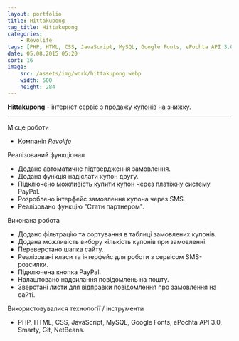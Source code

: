 ```yaml
---
layout: portfolio
title: Hittakupong
tag_title: Hittakupong
categories:
    - Revolife
tags: [PHP, HTML, CSS, JavaScript, MySQL, Google Fonts, ePochta API 3.0, Smarty, Git, NetBeans]
date: 05.08.2015 05:20
sort: 16
image: 
    src: /assets/img/work/hittakupong.webp 
    width: 500
    height: 284
---
```


**Hittakupong** - інтернет сервіс з продажу купонів на знижку.

---

Місце роботи

* Компанія _Revolife_

Реалізований функціонал

* Додано автоматичне підтвердження замовлення.
* Додана функція надіслати купон другу.
* Підключено можливість купити купон через платіжну систему PayPal.
* Розроблено інтерфейс замовлення купона через SMS.
* Реалізовано функцію "Стати партнером".

Виконана робота

* Додано фільтрацію та сортування в таблиці замовлених купонів.
* Додана можливість вибору кількість купонів при замовленні.
* Переверстано шапка сайту.
* Реалізовані класи та інтерфейс для роботи з сервісом SMS-розсилки.
* Підключена кнопка PayPal.
* Налаштовано надсилання повідомлень на пошту.
* Зверстані листи для відправки повідомлення про замовлення на сайті.

Використовувалися технології / інструменти

* PHP, HTML, CSS, JavaScript, MySQL, Google Fonts, ePochta API 3.0, Smarty, Git, NetBeans.
